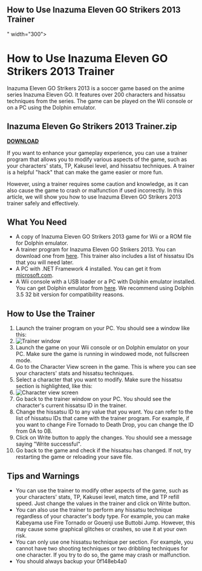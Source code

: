 ## How to Use Inazuma Eleven GO Strikers 2013 Trainer

 " width="300">

 
# How to Use Inazuma Eleven GO Strikers 2013 Trainer
 
Inazuma Eleven GO Strikers 2013 is a soccer game based on the anime series Inazuma Eleven GO. It features over 200 characters and hissatsu techniques from the series. The game can be played on the Wii console or on a PC using the Dolphin emulator.
 
## Inazuma Eleven Go Strikers 2013 Trainer.zip


[**DOWNLOAD**](https://www.google.com/url?q=https%3A%2F%2Ftiurll.com%2F2tKEn3&sa=D&sntz=1&usg=AOvVaw38WwxvpUQ02nmRYR8rHqpg)

 
If you want to enhance your gameplay experience, you can use a trainer program that allows you to modify various aspects of the game, such as your characters' stats, TP, Kakusei level, and hissatsu techniques. A trainer is a helpful "hack" that can make the game easier or more fun.
 
However, using a trainer requires some caution and knowledge, as it can also cause the game to crash or malfunction if used incorrectly. In this article, we will show you how to use Inazuma Eleven GO Strikers 2013 trainer safely and effectively.
 
## What You Need
 
- A copy of Inazuma Eleven GO Strikers 2013 game for Wii or a ROM file for Dolphin emulator.
- A trainer program for Inazuma Eleven GO Strikers 2013. You can download one from [here](http://www.mediafire.com/file/q41wqqzd5dkdqkr/Inazuma_Eleven_trainer_ID%27s.rar). This trainer also includes a list of hissatsu IDs that you will need later.
- A PC with .NET Framework 4 installed. You can get it from [microsoft.com](https://dotnet.microsoft.com/download/dotnet-framework/net40).
- A Wii console with a USB loader or a PC with Dolphin emulator installed. You can get Dolphin emulator from [here](https://dolphin-emu.org/download/). We recommend using Dolphin 3.5 32 bit version for compatibility reasons.

## How to Use the Trainer

1. Launch the trainer program on your PC. You should see a window like this:
2. ![Trainer window](https://i.imgur.com/0YQwZlO.png)
3. Launch the game on your Wii console or on Dolphin emulator on your PC. Make sure the game is running in windowed mode, not fullscreen mode.
4. Go to the Character View screen in the game. This is where you can see your characters' stats and hissatsu techniques.
5. Select a character that you want to modify. Make sure the hissatsu section is highlighted, like this:
6. ![Character view screen](https://i.imgur.com/9Xc6W7g.png)
7. Go back to the trainer window on your PC. You should see the character's current hissatsu ID in the trainer.
8. Change the hissatsu ID to any value that you want. You can refer to the list of hissatsu IDs that came with the trainer program. For example, if you want to change Fire Tornado to Death Drop, you can change the ID from 0A to 0B.
9. Click on Write button to apply the changes. You should see a message saying "Write successful".
10. Go back to the game and check if the hissatsu has changed. If not, try restarting the game or reloading your save file.

## Tips and Warnings

- You can use the trainer to modify other aspects of the game, such as your characters' stats, TP, Kakusei level, match time, and TP refill speed. Just change the values in the trainer and click on Write button.
- You can also use the trainer to perform any hissatsu technique regardless of your character's body type. For example, you can make Kabeyama use Fire Tornado or Gouenji use Buttobi Jump. However, this may cause some graphical glitches or crashes, so use it at your own risk.
- You can only use one hissatsu technique per section. For example, you cannot have two shooting techniques or two dribbling techniques for one character. If you try to do so, the game may crash or malfunction.
- You should always backup your 0f148eb4a0
